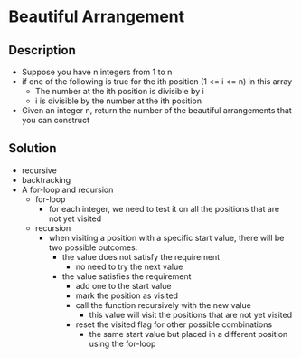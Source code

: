 # Beautiful Arrangement

## Description

* Suppose you have n integers from 1 to n
* if one of the following is true for the ith position (1 <= i <= n) in this array
  * The number at the ith position is divisible by i
  * i is divisible by the number at the ith position
* Given an integer n, return the number of the beautiful arrangements that you can construct

## Solution

* recursive
* backtracking
* A for-loop and recursion
  * for-loop
    * for each integer, we need to test it on all the positions that are not yet visited
  * recursion
    * when visiting a position with a specific start value, there will be two possible outcomes:
      * the value does not satisfy the requirement
        * no need to try the next value
      * the value satisfies the requirement
        * add one to the start value
        * mark the position as visited
        * call the function recursively with the new value
          * this value will visit the positions that are not yet visited
        * reset the visited flag for other possible combinations
          * the same start value but placed in a different position using the for-loop
